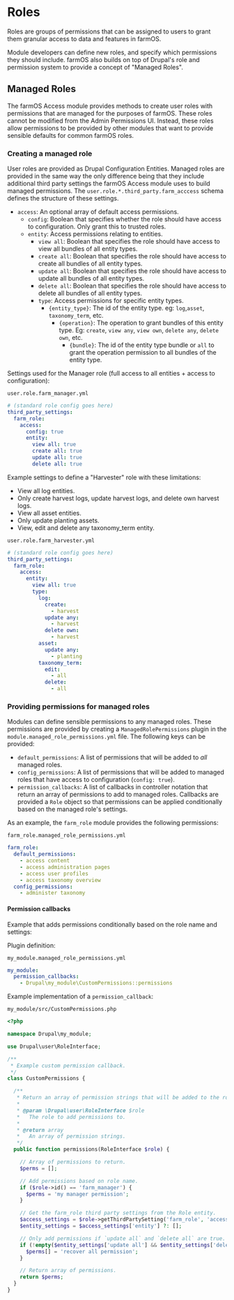 # Roles

Roles are groups of permissions that can be assigned to users to grant them
granular access to data and features in farmOS.

Module developers can define new roles, and specify which permissions they
should include. farmOS also builds on top of Drupal's role and permission
system to provide a concept of "Managed Roles".

## Managed Roles

The farmOS Access module provides methods to create user roles with permissions
that are managed for the purposes of farmOS. These roles cannot be modified
from the Admin Permissions UI. Instead, these roles allow permissions to be
provided by other modules that want to provide sensible defaults for common
farmOS roles.

### Creating a managed role

User roles are provided as Drupal Configuration Entities. Managed roles are
provided in the same way the only difference being that they include
additional third party settings the farmOS Access module uses to build
managed permissions. The `user.role.*.third_party.farm_acccess` schema
defines the structure of these settings.

- `access`: An optional array of default access permissions.
    - `config`: Boolean that specifies whether the role should have access to
      configuration. Only grant this to trusted roles.
    - `entity`: Access permissions relating to entities.
        - `view all`: Boolean that specifies the role should have access to view
          all bundles of all entity types.
        - `create all`: Boolean that specifies the role should have access to
          create all bundles of all entity types.
        - `update all`: Boolean that specifies the role should have access to
          update all bundles of all entity types.
        - `delete all`: Boolean that specifies the role should have access to
          delete all bundles of all entity types.
        - `type`: Access permissions for specific entity types.
            - `{entity_type}`: The id of the entity type. eg: `log`,`asset`,
              `taxonomy_term`, etc.
              - `{operation}`: The operation to grant bundles of this entity
                type. Eg: `create`, `view any`, `view own`, `delete any`,
                `delete own`, etc.
                - `{bundle}`: The id of the entity type bundle or `all` to
                  grant the operation permission to all bundles of the entity
                  type.

Settings used for the Manager role (full access to all entities + access to
configuration):

`user.role.farm_manager.yml`

```yaml
# (standard role config goes here)
third_party_settings:
  farm_role:
    access:
      config: true
      entity:
        view all: true
        create all: true
        update all: true
        delete all: true
```

Example settings to define a "Harvester" role with these limitations:

* View all log entities.
* Only create harvest logs, update harvest logs, and delete own harvest logs.
* View all asset entities.
* Only update planting assets.
* View, edit and delete any taxonomy_term entity.

`user.role.farm_harvester.yml`

```yaml
# (standard role config goes here)
third_party_settings:
  farm_role:
    access:
      entity:
        view all: true
        type:
          log:
            create:
              - harvest
            update any:
              - harvest
            delete own:
              - harvest
          asset:
            update any:
              - planting
          taxonomy_term:
            edit:
              - all
            delete:
              - all
```

### Providing permissions for managed roles

Modules can define sensible permissions to any managed roles. These permissions
are provided by creating a `ManagedRolePermissions` plugin in the
`module.managed_role_permissions.yml` file. The following keys can be provided:

- `default_permissions`: A list of permissions that will be added to *all*
  managed roles.
- `config_permissions`: A list of permissions that will be added to managed
  roles that have access to configuration (`config: true`).
- `permission_callbacks`: A list of callbacks in controller notation that
  return an array of permissions to add to managed roles. Callbacks are
  provided a `Role` object so that permissions can be applied conditionally
  based on the managed role's settings.

As an example, the `farm_role` module provides the following permissions:

`farm_role.managed_role_permissions.yml`

```yaml
farm_role:
  default_permissions:
    - access content
    - access administration pages
    - access user profiles
    - access taxonomy overview
  config_permissions:
    - administer taxonomy
```

#### Permission callbacks

Example that adds permissions conditionally based on the role name and settings:

Plugin definition:

`my_module.managed_role_permissions.yml`

```yaml
my_module:
  permission_callbacks:
    - Drupal\my_module\CustomPermissions::permissions
```

Example implementation of a `permission_callback`:

`my_module/src/CustomPermissions.php`

```php
<?php

namespace Drupal\my_module;

use Drupal\user\RoleInterface;

/**
 * Example custom permission callback.
 */
class CustomPermissions {

  /**
   * Return an array of permission strings that will be added to the role.
   *
   * @param \Drupal\user\RoleInterface $role
   *   The role to add permissions to.
   *
   * @return array
   *   An array of permission strings.
   */
  public function permissions(RoleInterface $role) {

    // Array of permissions to return.
    $perms = [];

    // Add permissions based on role name.
    if ($role->id() == 'farm_manager') {
      $perms = 'my manager permission';
    }

    // Get the farm_role third party settings from the Role entity.
    $access_settings = $role->getThirdPartySetting('farm_role', 'access');
    $entity_settings = $access_settings['entity'] ?: [];

    // Only add permissions if `update all` and `delete all` are true.
    if (!empty($entity_settings['update all'] && $entity_settings['delete all'])) {
      $perms[] = 'recover all permission';
    }

    // Return array of permissions.
    return $perms;
  }
}
```
